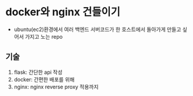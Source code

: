 # docker와 nginx 건들이기

- ubuntu(ec2)환경에서 여러 백엔드 서버코드가 한 호스트에서 돌아가게 만들고 싶어서 가지고 노는 repo

## 기술

1. flask: 간단한 api 작성
2. docker: 간편한 배포를 위해
3. nginx: nginx reverse proxy 적용까지
